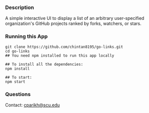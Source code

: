 ### Description
A simple interactive UI to display a list of an arbitrary user-specified organization's GitHub projects ranked by forks, watchers, or stars.
### Running this App
```
git clone https://github.com/chintan8195/go-links.git
cd go-links
## You need npm installed to run this app locally

## To install all the dependencies:
npm install

## To start:
npm start
```

### Questions
Contact: cparikh@scu.edu
